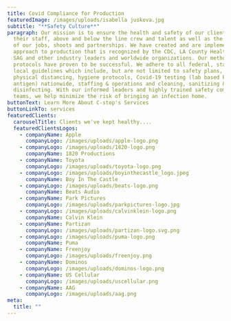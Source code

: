 ```yaml
---
title: Covid Compliance for Production
featuredImage: /images/uploads/isabella juskova.jpg
subtitle: "**Safety Culture**"
paragraph: Our mission is to ensure the health and safety of our clients and
  their staff, above and below the line crew and talent as well as the integrity
  of our jobs, shoots and partnerships. We have created and are implementing an
  approach to production that is recognized by the CDC, LA County Health, IATSE,
  SAG and other industry leaders and worldwide organizations. Our methods and
  protocols have proven to be successful. We adhere to all federal, state and
  local guidelines which include, but are not limited to safety plans,
  physical distancing, hygiene protocols, Covid-19 testing (lab based PCR and
  antigen) nationwide, staffing & operations and cleaning, sanitizing &
  disinfecting. With our informed leaders and highly trained safety compliance
  teams, we help minimize the risk of bringing an infection home.
buttonText: Learn More About C-stop's Services
buttonLinkTo: services
featuredClients:
  carouselTitle: Clients we've kept healthy....
  featuredClientsLogos:
    - companyName: Apple
      companyLogo: /images/uploads/apple-logo.png
    - companyLogo: /images/uploads/1820-logo.png
      companyName: 1820 Productions
    - companyName: Toyota
      companyLogo: /images/uploads/toyota-logo.png
    - companyLogo: /images/uploads/boyinthecastle_logo.jpeg
      companyName: Boy In The Castle
    - companyLogo: /images/uploads/beats-logo.png
      companyName: Beats Audio
    - companyName: Park Pictures
      companyLogo: /images/uploads/parkpictures-logo.jpg
    - companyLogo: /images/uploads/calvinklein-logo.png
      companyName: Calvin Klein
    - companyName: Partizan
      companyLogo: /images/uploads/partizan-logo.svg.png
    - companyLogo: /images/uploads/puma-logo.png
      companyName: Puma
    - companyName: Freenjoy
      companyLogo: /images/uploads/freenjoy.png
    - companyName: Dominos
      companyLogo: /images/uploads/dominos-logo.png
    - companyName: US Cellular
      companyLogo: /images/uploads/uscellular.png
    - companyName: AAG
      companyLogo: /images/uploads/aag.png
meta:
  title: ""
---
```

